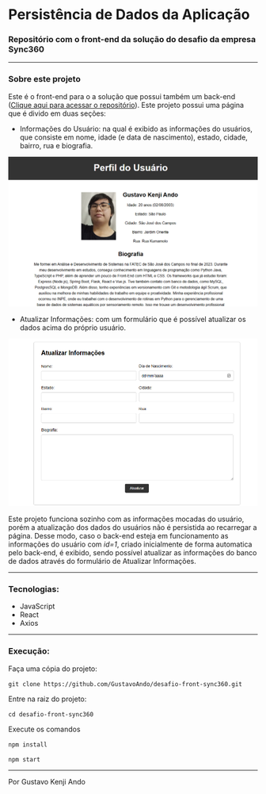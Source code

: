 # Persistência de Dados da Aplicação

### Repositório com o front-end da solução do desafio da empresa Sync360

---
### Sobre este projeto

Este é o front-end para o a solução que possui também um back-end ([Clique aqui para acessar o repositório](https://github.com/GustavoAndo/desafio-back-sync360)). Este projeto possui uma página que é divido em duas seções: 

* Informações do Usuário: na qual é exibido as informações do usuários, que consiste em nome, idade (e data de nascimento), estado, cidade, bairro, rua e biografia.

![Imagem com a seção de informações do usuário](./doc/imagem-info-usuario.png)

* Atualizar Informações: com um formulário que é possível atualizar os dados acima do próprio usuário.

![Imagem com a seção de atualizar informações](./doc/imagem-formulario.png)

Este projeto funciona sozinho com as informações mocadas do usuário, porém a atualização dos dados do usuários não é persistida ao recarregar a página. Desse modo, caso o back-end esteja em funcionamento as informações do usuário com *id=1*, criado inicialmente de forma automatica pelo back-end,  é exibido, sendo possível atualizar as informações do banco de dados através do formulário de Atualizar Informações.

---

### Tecnologias:
* JavaScript
* React
* Axios

---
### Execução: 

Faça uma cópia do projeto:
```console
git clone https://github.com/GustavoAndo/desafio-front-sync360.git
```
Entre na raiz do projeto:
```console
cd desafio-front-sync360 
```
Execute os comandos
```console
npm install
```
```console
npm start
```
---

Por Gustavo Kenji Ando